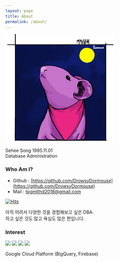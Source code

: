 ```yaml
---
layout: page
title: About
permalink: /about/
---
```

![](./images/my_profile.png)  
  
Sehee Song 1995.11.01  
Database Administration  

### Who Am I?
 - Github : [https://github.com/DrowsyDormouse](https://github.com/DrowsyDormouse)
 - Mail : [tpgmlthd2018@gmail.com](tpgmlthd2018@gmail.com)

[![Hits](https://hits.seeyoufarm.com/api/count/incr/badge.svg?url=https%3A%2F%2Fdrowsydormouse.github.io%2F%2Fhit-counter&count_bg=%23F3CAFF&title_bg=%237C1D8E&icon=&icon_color=%23E7E7E7&title=hits&edge_flat=false)](https://hits.seeyoufarm.com)  

<!-- [![Anurag's github stats](https://github-readme-stats.vercel.app/api?username=drowsydormouse)](https://github.com/anuraghazra/github-readme-stats) -->

아직 어려서 다양한 것을 경험해보고 싶은 DBA.  
하고 싶은 것도 많고 욕심도 많은 편입니다.


### Interest
<img src ="https://img.shields.io/badge/MySQL-4479A1?style=plastic&logo=MySQL&logoColor=white" />  

<img src ="https://img.shields.io/badge/Node.js-339933?style=plastic&logo=Node.js&logoColor=white" />  
<img src ="https://img.shields.io/badge/PHP-777BB4?style=plastic&logo=PHP&logoColor=white" />  
<img src ="https://img.shields.io/badge/Python-3776AB?style=plastic&logo=Python&logoColor=white" />  

Google Cloud Platform (BigQuery, Firebase)  


